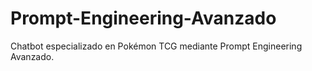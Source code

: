 # Prompt-Engineering-Avanzado
Chatbot especializado en Pokémon TCG mediante Prompt Engineering Avanzado.
